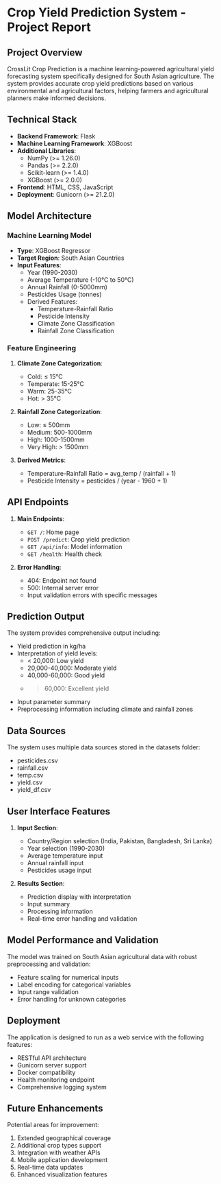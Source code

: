 # Crop Yield Prediction System - Project Report

## Project Overview

CrossLit Crop Prediction is a machine learning-powered agricultural yield forecasting system specifically designed for South Asian agriculture. The system provides accurate crop yield predictions based on various environmental and agricultural factors, helping farmers and agricultural planners make informed decisions.

## Technical Stack

- **Backend Framework**: Flask
- **Machine Learning Framework**: XGBoost
- **Additional Libraries**:
  - NumPy (>= 1.26.0)
  - Pandas (>= 2.2.0)
  - Scikit-learn (>= 1.4.0)
  - XGBoost (>= 2.0.0)
- **Frontend**: HTML, CSS, JavaScript
- **Deployment**: Gunicorn (>= 21.2.0)

## Model Architecture

### Machine Learning Model

- **Type**: XGBoost Regressor
- **Target Region**: South Asian Countries
- **Input Features**:
  - Year (1990-2030)
  - Average Temperature (-10°C to 50°C)
  - Annual Rainfall (0-5000mm)
  - Pesticides Usage (tonnes)
  - Derived Features:
    - Temperature-Rainfall Ratio
    - Pesticide Intensity
    - Climate Zone Classification
    - Rainfall Zone Classification

### Feature Engineering

1. **Climate Zone Categorization**:

   - Cold: ≤ 15°C
   - Temperate: 15-25°C
   - Warm: 25-35°C
   - Hot: > 35°C

2. **Rainfall Zone Categorization**:

   - Low: ≤ 500mm
   - Medium: 500-1000mm
   - High: 1000-1500mm
   - Very High: > 1500mm

3. **Derived Metrics**:
   - Temperature-Rainfall Ratio = avg_temp / (rainfall + 1)
   - Pesticide Intensity = pesticides / (year - 1960 + 1)

## API Endpoints

1. **Main Endpoints**:

   - `GET /`: Home page
   - `POST /predict`: Crop yield prediction
   - `GET /api/info`: Model information
   - `GET /health`: Health check

2. **Error Handling**:
   - 404: Endpoint not found
   - 500: Internal server error
   - Input validation errors with specific messages

## Prediction Output

The system provides comprehensive output including:

- Yield prediction in kg/ha
- Interpretation of yield levels:
  - < 20,000: Low yield
  - 20,000-40,000: Moderate yield
  - 40,000-60,000: Good yield
  - > 60,000: Excellent yield
- Input parameter summary
- Preprocessing information including climate and rainfall zones

## Data Sources

The system uses multiple data sources stored in the datasets folder:

- pesticides.csv
- rainfall.csv
- temp.csv
- yield.csv
- yield_df.csv

## User Interface Features

1. **Input Section**:

   - Country/Region selection (India, Pakistan, Bangladesh, Sri Lanka)
   - Year selection (1990-2030)
   - Average temperature input
   - Annual rainfall input
   - Pesticides usage input

2. **Results Section**:
   - Prediction display with interpretation
   - Input summary
   - Processing information
   - Real-time error handling and validation

## Model Performance and Validation

The model was trained on South Asian agricultural data with robust preprocessing and validation:

- Feature scaling for numerical inputs
- Label encoding for categorical variables
- Input range validation
- Error handling for unknown categories

## Deployment

The application is designed to run as a web service with the following features:

- RESTful API architecture
- Gunicorn server support
- Docker compatibility
- Health monitoring endpoint
- Comprehensive logging system

## Future Enhancements

Potential areas for improvement:

1. Extended geographical coverage
2. Additional crop types support
3. Integration with weather APIs
4. Mobile application development
5. Real-time data updates
6. Enhanced visualization features
